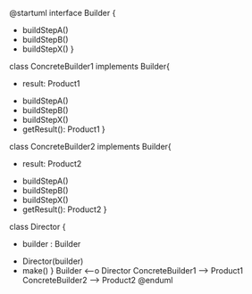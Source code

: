 @startuml
interface Builder {
  + buildStepA()
  + buildStepB()
  + buildStepX()
}

class ConcreteBuilder1 implements Builder{
  - result: Product1

  + buildStepA()
  + buildStepB()
  + buildStepX()
  + getResult(): Product1
}

class ConcreteBuilder2 implements Builder{
  - result: Product2

  + buildStepA()
  + buildStepB()
  + buildStepX()
  + getResult(): Product2
}

class Director {
  - builder : Builder

  + Director(builder)
  + make()
}
Builder <--o Director
ConcreteBuilder1 --> Product1
ConcreteBuilder2 --> Product2
@enduml
